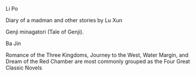 Li Po

Diary of a madman and other stories by Lu Xun

Genji minagatori (Tale of Genji).

Ba Jin

Romance of the Three Kingdoms, Journey to the West, Water Margin, and Dream of the Red Chamber are most commonly grouped as the Four Great Classic Novels